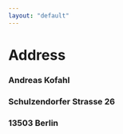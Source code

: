 ```yaml
---
layout: "default"
---
```


# Address

### Andreas Kofahl
### Schulzendorfer Strasse 26
### 13503 Berlin
